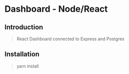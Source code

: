 # Dashboard - Node/React

## Introduction

> React Dashboard connected to Express and Postgres

## Installation

> yarn install